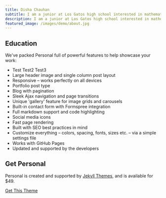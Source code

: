 ```yaml
---
title: Disha Chauhan
subtitle: I am a junior at Los Gatos high school interested in mathematics, bioinformatics, and inter-disciplinary fields.
description: I am a junior at Los Gatos high school interested in mathematics, bioinformatics, and inter-disciplinary fields.
featured_image: /images/demo/about.jpg
---
```


## Education

We've packed Personal full of powerful features to help showcase your work:

* Test Test2 Test3
* Large header image and single column post layout
* Responsive – works perfectly on all devices
* Portfolio post type
* Blog with pagination
* Sleek Ajax navigation and page transitions
* Unique 'gallery' feature for image grids and carousels
* Built-in contact form with Formspree integration
* Full markdown support and code highlighting
* Social media icons
* Fast page rendering
* Built with SEO best practices in mind
* Customize everything – colors, spacing, fonts, sizes etc. – via a simple settings file
* Works with GitHub Pages
* Updated and supported by the developers

## Get Personal

Personal is created and supported by [Jekyll Themes](https://jekyllthemes.io), and is available for $49.

<a href="https://jekyllthemes.io/theme/personal-website-jekyll-theme" class="button button--large">Get This Theme</a>
